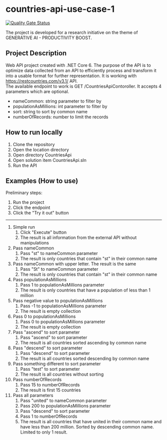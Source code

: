 # countries-api-use-case-1

[![Quality Gate Status](https://sonarcloud.io/api/project_badges/measure?project=Botche_countries-api-use-case-1&metric=alert_status)](https://sonarcloud.io/summary/new_code?id=Botche_countries-api-use-case-1)

The project is developed for a research initiative on the theme of GENERATIVE AI - PRODUCTIVITY BOOST.

## Project Description
Web API project created with .NET Core 6. 
The purpose of the API is to optimize data collected from an API to efficiently process and transform it into a usable format for further representation. It is working with https://restcountries.com/v3.1/ API. <br>
The available endpoint to work is GET /CountriesApiContoroller. It accepts 4 parameters which are optional. 
- nameCommon: string parameter to filter by
- populationAsMillions: int parameter to filter by
- sort: string to sort by common name
- numberOfRecords: number to limit the records

## How to run locally
1. Clone the repository
2. Open the location directory
3. Open directory CountriesApi
4. Open solution item CountriesApi.sln
5. Run the API

## Examples (How to use)
Preliminary steps:
1. Run the project
2. Click the endpoint
3. Click the "Try it out" button
---
1. Simple run
    1. Click "Execute" button
    2. The result is all information from the external API without manipulations
2. Pass nameCommon
    1. Pass "st" to nameCommon parameter
    2. The result is only countries that contain "st" in their common name 
3. Pass nameCommon with upper letter. The result is the same
    1. Pass "St" to nameCommon parameter
    2. The result is only countries that contain "st" in their common name 
4. Pass populationAsMillions
    1. Pass 1 to populationAsMillions parameter
    2. The result is only countries that have a population of less than 1 million
5. Pass negative value to populationAsMillions
    1. Pass -1 to populationAsMillions parameter
    2. The result is empty collection
6. Pass 0 to populationAsMillions
    1. Pass 0 to populationAsMillions parameter
    2. The result is empty collection
7. Pass "ascend" to sort parameter
    1. Pass "ascend" to sort parameter
    2. The result is all countries sorted ascending by common name
8. Pass "descend" to sort parameter
    1. Pass "descend" to sort parameter
    2. The result is all countries sorted descending by common name
9. Pass something different to sort parameter
    1. Pass "test" to sort parameter
    2. The result is all countries without sorting
10. Pass numberOfRecords
    1. Pass 15 to numberOfRecords
    2. The result is first 15 countries
11. Pass all parameters
    1. Pass "united" to nameCommon parameter
    2. Pass 200 to populationAsMillions parameter
    3. Pass "descend" to sort parameter
    4. Pass 1 to numberOfRecords
    5. The result is all countries that have united in their common name and have less than 200 million. Sorted by descending common name. Limited to only 1 result.
